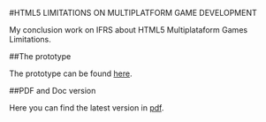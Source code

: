 #HTML5 LIMITATIONS ON MULTIPLATFORM GAME DEVELOPMENT

My conclusion work on IFRS about HTML5 Multiplataform Games
Limitations.

##The prototype

The prototype can be found
[here](https://github.com/jeanCarloMachado/math-game).

##PDF and Doc version

Here you can find the latest version in
[pdf](https://github.com/jeanCarloMachado/tcc/blob/master/tcc.pdf).


